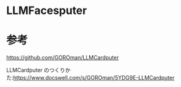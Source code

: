 # LLMFacesputer




# 参考
https://github.com/GOROman/LLMCardputer

LLMCardputer のつくりかた:https://www.docswell.com/s/GOROman/5YDG9E-LLMCardputer


